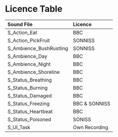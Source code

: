 # Licence Table

| Sound File              | Licence       |
| :---------------------- | :------------ |
| S_Action_Eat            | BBC           |
| S_Action_PickFruit      | SONNISS       |
| S_Ambience_BushRustling | SONNISS       |
| S_Ambience_Day          | BBC           |
| S_Ambience_Night        | BBC           |
| S_Ambience_Shoreline    | BBC           |
| S_Status_Breathing      | BBC           |
| S_Status_Burning        | BBC           |
| S_Status_Damaged        | BBC           |
| S_Status_Freezing       | BBC & SONNISS |
| S_Status_Heartbeat      | BBC           |
| S_Status_Poisoned       | SONISS        |
| S_UI_Task               | Own Recording |
